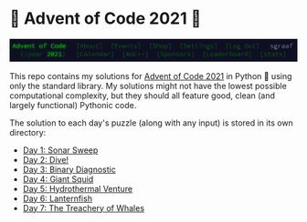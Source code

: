 # 🎄 Advent of Code 2021 🌟

![Advent of Code Header Screenshot](./img/header.png)

This repo contains my solutions for [Advent of Code 2021](https://adventofcode.com/2021/) in Python 🐍 using only the standard library. My solutions might not have the lowest possible computational complexity, but they should all feature good, clean (and largely functional) Pythonic code.

The solution to each day's puzzle (along with any input) is stored in its own directory:
* [Day 1: Sonar Sweep](./day01)
* [Day 2: Dive!](./day02)
* [Day 3: Binary Diagnostic](./day03)
* [Day 4: Giant Squid](./day04)
* [Day 5: Hydrothermal Venture](./day05) 
* [Day 6: Lanternfish](./day06) 
* [Day 7: The Treachery of Whales](./day07) 
